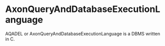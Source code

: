 # AxonQueryAndDatabaseExecutionLanguage
AQADEL or AxonQueryAndDatabaseExecutionLanguage is a DBMS written in C.
